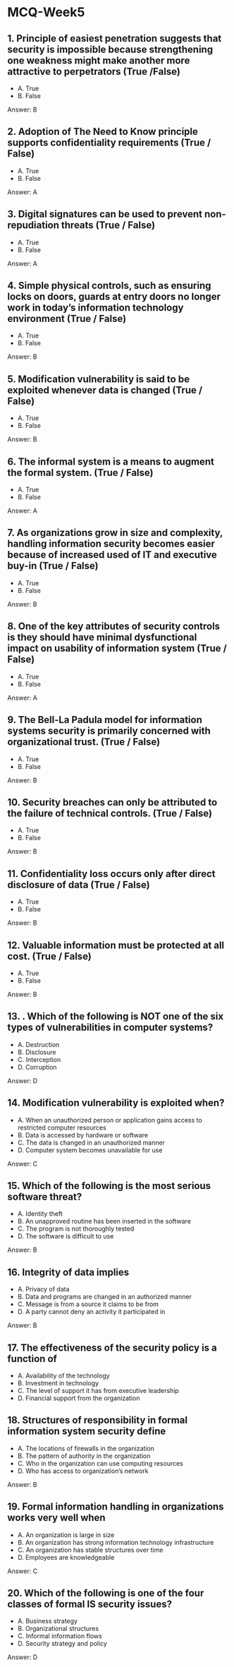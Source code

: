 # MCQ-Week5

## 1. Principle of easiest penetration suggests that security is impossible because strengthening one weakness might make another more attractive to perpetrators (True /False)

* A. True
* B. False

Answer: B

## 2. Adoption of The Need to Know principle supports confidentiality requirements (True / False)

* A. True
* B. False

Answer: A

## 3. Digital signatures can be used to prevent non-repudiation threats (True / False)

* A. True
* B. False

Answer: A

## 4. Simple physical controls, such as ensuring locks on doors, guards at entry doors no longer work in today’s information technology environment (True / False)

* A. True
* B. False

Answer: B

## 5. Modification vulnerability is said to be exploited whenever data is changed (True / False)

* A. True
* B. False

Answer: B

## 6. The informal system is a means to augment the formal system. (True / False)

* A. True
* B. False

Answer: A

## 7. As organizations grow in size and complexity, handling information security becomes easier because of increased used of IT and executive buy-in (True / False)

* A. True
* B. False

Answer: B

## 8. One of the key attributes of security controls is they should have minimal dysfunctional impact on usability of information system (True / False)

* A. True
* B. False

Answer: A

## 9. The Bell-La Padula model for information systems security is primarily concerned with organizational trust. (True / False)

* A. True
* B. False

Answer: B

## 10. Security breaches can only be attributed to the failure of technical controls. (True / False)

* A. True
* B. False

Answer: B

## 11. Confidentiality loss occurs only after direct disclosure of data (True / False)

* A. True
* B. False

Answer: B

## 12.  Valuable information must be protected at all cost. (True / False)

* A. True
* B. False

Answer: B

## 13. . Which of the following is NOT one of the six types of vulnerabilities in computer systems?

* A. Destruction
* B. Disclosure
* C. Interception
* D. Corruption

Answer: D

## 14. Modification vulnerability is exploited when?

* A. When an unauthorized person or application gains
access to restricted computer resources
* B. Data is accessed by hardware or software
* C. The data is changed in an unauthorized manner
* D. Computer system becomes unavailable for use

Answer: C

## 15. Which of the following is the most serious software threat?

* A. Identity theft
* B. An unapproved routine has been inserted in the software
* C. The program is not thoroughly tested
* D. The software is difficult to use

Answer: B

## 16. Integrity of data implies

* A. Privacy of data
* B. Data and programs are changed in an authorized manner
* C. Message is from a source it claims to be from
* D. A party cannot deny an activity it participated in

Answer: B

## 17. The effectiveness of the security policy is a function of

* A. Availability of the technology
* B. Investment in technology
* C. The level of support it has from executive leadership
* D. Financial support from the organization

## 18. Structures of responsibility in formal information system security define

* A. The locations of firewalls in the organization
* B. The pattern of authority in the organization
* C. Who in the organization can use computing resources
* D. Who has access to organization’s network

Answer: B

## 19. Formal information handling in organizations works very well when

* A. An organization is large in size
* B. An organization has strong information technology infrastructure
* C. An organization has stable structures over time
* D. Employees are knowledgeable

Answer: C

## 20. Which of the following is one of the four classes of formal IS security issues?

* A. Business strategy
* B. Organizational structures
* C. Informal information flows
* D. Security strategy and policy

Answer: D
